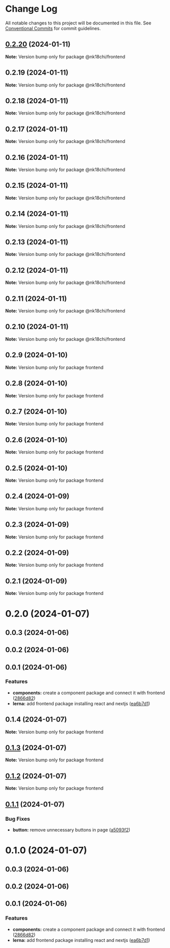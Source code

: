 # Change Log

All notable changes to this project will be documented in this file.
See [Conventional Commits](https://conventionalcommits.org) for commit guidelines.

## [0.2.20](https://github.com/nk18chi/lerna-playground/compare/@nk18chi/frontend@0.2.19...@nk18chi/frontend@0.2.20) (2024-01-11)

**Note:** Version bump only for package @nk18chi/frontend





## 0.2.19 (2024-01-11)

**Note:** Version bump only for package @nk18chi/frontend





## 0.2.18 (2024-01-11)

**Note:** Version bump only for package @nk18chi/frontend





## 0.2.17 (2024-01-11)

**Note:** Version bump only for package @nk18chi/frontend





## 0.2.16 (2024-01-11)

**Note:** Version bump only for package @nk18chi/frontend





## 0.2.15 (2024-01-11)

**Note:** Version bump only for package @nk18chi/frontend





## 0.2.14 (2024-01-11)

**Note:** Version bump only for package @nk18chi/frontend





## 0.2.13 (2024-01-11)

**Note:** Version bump only for package @nk18chi/frontend





## 0.2.12 (2024-01-11)

**Note:** Version bump only for package @nk18chi/frontend





## 0.2.11 (2024-01-11)

**Note:** Version bump only for package @nk18chi/frontend





## 0.2.10 (2024-01-11)

**Note:** Version bump only for package @nk18chi/frontend





## 0.2.9 (2024-01-10)

**Note:** Version bump only for package frontend





## 0.2.8 (2024-01-10)

**Note:** Version bump only for package frontend





## 0.2.7 (2024-01-10)

**Note:** Version bump only for package frontend





## 0.2.6 (2024-01-10)

**Note:** Version bump only for package frontend





## 0.2.5 (2024-01-10)

**Note:** Version bump only for package frontend





## 0.2.4 (2024-01-09)

**Note:** Version bump only for package frontend





## 0.2.3 (2024-01-09)

**Note:** Version bump only for package frontend





## 0.2.2 (2024-01-09)

**Note:** Version bump only for package frontend





## 0.2.1 (2024-01-09)

**Note:** Version bump only for package frontend





# 0.2.0 (2024-01-07)



## 0.0.3 (2024-01-06)



## 0.0.2 (2024-01-06)



## 0.0.1 (2024-01-06)


### Features

* **components:** create a component package and connect it with frontend ([2866d82](https://github.com/nk18chi/lerna-playground/commit/2866d82cc4bfedd542c6ded25d8c7ac4cb7fcf93))
* **lerna:** add frontend package installing react and nextjs ([ea6b7d1](https://github.com/nk18chi/lerna-playground/commit/ea6b7d1b3ab04e783227115fab3903ab64e1dfb7))





## 0.1.4 (2024-01-07)

**Note:** Version bump only for package frontend





## [0.1.3](https://github.com/nk18chi/lerna-playground/compare/frontend@0.1.2...frontend@0.1.3) (2024-01-07)

**Note:** Version bump only for package frontend





## [0.1.2](https://github.com/nk18chi/lerna-playground/compare/frontend@0.1.1...frontend@0.1.2) (2024-01-07)

**Note:** Version bump only for package frontend





## [0.1.1](https://github.com/nk18chi/lerna-playground/compare/frontend@0.1.0...frontend@0.1.1) (2024-01-07)


### Bug Fixes

* **button:** remove unnecessary buttons in page ([a5093f2](https://github.com/nk18chi/lerna-playground/commit/a5093f27db9d031f61486005c1798f21c77aba0d))





# 0.1.0 (2024-01-07)



## 0.0.3 (2024-01-06)



## 0.0.2 (2024-01-06)



## 0.0.1 (2024-01-06)


### Features

* **components:** create a component package and connect it with frontend ([2866d82](https://github.com/nk18chi/lerna-playground/commit/2866d82cc4bfedd542c6ded25d8c7ac4cb7fcf93))
* **lerna:** add frontend package installing react and nextjs ([ea6b7d1](https://github.com/nk18chi/lerna-playground/commit/ea6b7d1b3ab04e783227115fab3903ab64e1dfb7))

